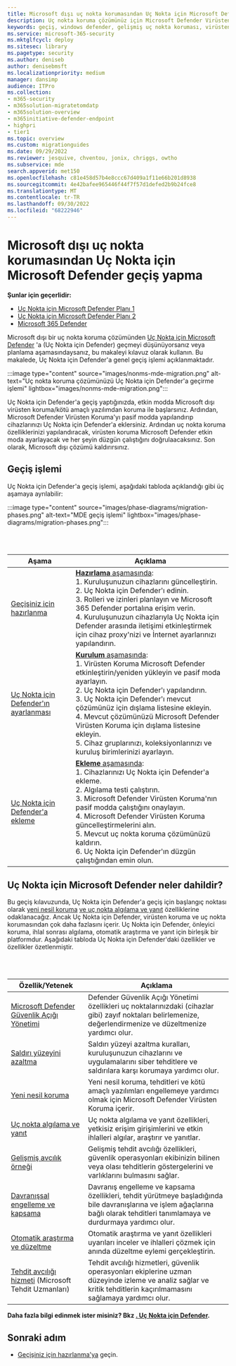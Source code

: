 ```yaml
---
title: Microsoft dışı uç nokta korumasından Uç Nokta için Microsoft Defender geçiş yapma
description: Uç nokta koruma çözümünüz için Microsoft Defender Virüsten Koruma'yı içeren Uç Nokta için Microsoft Defender geçiş yapın.
keywords: geçiş, windows defender, gelişmiş uç nokta koruması, virüsten koruma, kötü amaçlı yazılımdan koruma, pasif mod, etkin mod
ms.service: microsoft-365-security
ms.mktglfcycl: deploy
ms.sitesec: library
ms.pagetype: security
ms.author: deniseb
author: denisebmsft
ms.localizationpriority: medium
manager: dansimp
audience: ITPro
ms.collection:
- m365-security
- m365solution-migratetomdatp
- m365solution-overview
- m365initiative-defender-endpoint
- highpri
- tier1
ms.topic: overview
ms.custom: migrationguides
ms.date: 09/29/2022
ms.reviewer: jesquive, chventou, jonix, chriggs, owtho
ms.subservice: mde
search.appverid: met150
ms.openlocfilehash: c81e458d57b4e8ccc67d409a1f11e66b201d8938
ms.sourcegitcommit: 4e42bafee965446f44f7f57d1defed2b9b24fce8
ms.translationtype: MT
ms.contentlocale: tr-TR
ms.lasthandoff: 09/30/2022
ms.locfileid: "68222946"
---
```

# <a name="make-the-switch-from-non-microsoft-endpoint-protection-to-microsoft-defender-for-endpoint"></a>Microsoft dışı uç nokta korumasından Uç Nokta için Microsoft Defender geçiş yapma

**Şunlar için geçerlidir:**
- [Uç Nokta için Microsoft Defender Planı 1](https://go.microsoft.com/fwlink/?linkid=2154037)
- [Uç Nokta için Microsoft Defender Planı 2](https://go.microsoft.com/fwlink/?linkid=2154037)
- [Microsoft 365 Defender](https://go.microsoft.com/fwlink/?linkid=2118804)


Microsoft dışı bir uç nokta koruma çözümünden [Uç Nokta için Microsoft Defender](microsoft-defender-endpoint.md) 'a (Uç Nokta için Defender) geçmeyi düşünüyorsanız veya planlama aşamasındaysanız, bu makaleyi kılavuz olarak kullanın. Bu makalede, Uç Nokta için Defender'a genel geçiş işlemi açıklanmaktadır.

:::image type="content" source="images/nonms-mde-migration.png" alt-text="Uç nokta koruma çözümünüzü Uç Nokta için Defender'a geçirme işlemi" lightbox="images/nonms-mde-migration.png":::

Uç Nokta için Defender'a geçiş yaptığınızda, etkin modda Microsoft dışı virüsten koruma/kötü amaçlı yazılımdan koruma ile başlarsınız. Ardından, Microsoft Defender Virüsten Koruma'yı pasif modda yapılandırıp cihazlarınızı Uç Nokta için Defender'a eklersiniz. Ardından uç nokta koruma özelliklerinizi yapılandıracak, virüsten koruma Microsoft Defender etkin moda ayarlayacak ve her şeyin düzgün çalıştığını doğrulaacaksınız. Son olarak, Microsoft dışı çözümü kaldırırsınız.

## <a name="the-migration-process"></a>Geçiş işlemi

Uç Nokta için Defender'a geçiş işlemi, aşağıdaki tabloda açıklandığı gibi üç aşamaya ayrılabilir:

:::image type="content" source="images/phase-diagrams/migration-phases.png" alt-text="MDE geçiş işlemi" lightbox="images/phase-diagrams/migration-phases.png":::


<br/><br/>

|Aşama|Açıklama|
|--|--|
|[Geçişiniz için hazırlanma](switch-to-mde-phase-1.md)|[**Hazırlama** aşamasında](switch-to-mde-phase-1.md): <br/>1. Kuruluşunuzun cihazlarını güncelleştirin.<br/>2. Uç Nokta için Defender'ı edinin.<br/>3. Rolleri ve izinleri planlayın ve Microsoft 365 Defender portalına erişim verin.<br/>4. Kuruluşunuzun cihazlarıyla Uç Nokta için Defender arasında iletişimi etkinleştirmek için cihaz proxy'nizi ve İnternet ayarlarınızı yapılandırın. |
|[Uç Nokta için Defender'ın ayarlanması](switch-to-mde-phase-2.md)|[**Kurulum** aşamasında](switch-to-mde-phase-2.md): <br/>1. Virüsten Koruma Microsoft Defender etkinleştirin/yeniden yükleyin ve pasif moda ayarlayın.<br/>2. Uç Nokta için Defender'ı yapılandırın.<br/>3. Uç Nokta için Defender'ı mevcut çözümünüz için dışlama listesine ekleyin.<br/>4. Mevcut çözümünüzü Microsoft Defender Virüsten Koruma için dışlama listesine ekleyin.<br/>5. Cihaz gruplarınızı, koleksiyonlarınızı ve kuruluş birimlerinizi ayarlayın.|
|[Uç Nokta için Defender'a ekleme](switch-to-mde-phase-3.md)|[**Ekleme** aşamasında](switch-to-mde-phase-3.md): <br/>1. Cihazlarınızı Uç Nokta için Defender'a ekleme.<br/>2. Algılama testi çalıştırın.<br/>3. Microsoft Defender Virüsten Koruma'nın pasif modda çalıştığını onaylayın.<br/>4. Microsoft Defender Virüsten Koruma güncelleştirmelerini alın.<br/>5. Mevcut uç nokta koruma çözümünüzü kaldırın.<br/>6. Uç Nokta için Defender'ın düzgün çalıştığından emin olun.|

## <a name="whats-included-in-microsoft-defender-for-endpoint"></a>Uç Nokta için Microsoft Defender neler dahildir?

Bu geçiş kılavuzunda, Uç Nokta için Defender'a geçiş için başlangıç noktası olarak [yeni nesil koruma](microsoft-defender-antivirus-in-windows-10.md) [ve uç nokta algılama ve yanıt](overview-endpoint-detection-response.md) özelliklerine odaklanacağız. Ancak Uç Nokta için Defender, virüsten koruma ve uç nokta korumasından çok daha fazlasını içerir. Uç Nokta için Defender, önleyici koruma, ihlal sonrası algılama, otomatik araştırma ve yanıt için birleşik bir platformdur. Aşağıdaki tabloda Uç Nokta için Defender'daki özellikler ve özellikler özetlenmiştir.

<br/><br/>

|Özellik/Yetenek|Açıklama|
|---|---|
|[Microsoft Defender Güvenlik Açığı Yönetimi](next-gen-threat-and-vuln-mgt.md)|Defender Güvenlik Açığı Yönetimi özellikleri uç noktalarınızdaki (cihazlar gibi) zayıf noktaları belirlemenize, değerlendirmenize ve düzeltmenize yardımcı olur.|
|[Saldırı yüzeyini azaltma](overview-attack-surface-reduction.md)|Saldırı yüzeyi azaltma kuralları, kuruluşunuzun cihazlarını ve uygulamalarını siber tehditlere ve saldırılara karşı korumaya yardımcı olur.|
|[Yeni nesil koruma](microsoft-defender-antivirus-in-windows-10.md)|Yeni nesil koruma, tehditleri ve kötü amaçlı yazılımları engellemeye yardımcı olmak için Microsoft Defender Virüsten Koruma içerir.|
|[Uç nokta algılama ve yanıt](overview-endpoint-detection-response.md)|Uç nokta algılama ve yanıt özellikleri, yetkisiz erişim girişimlerini ve etkin ihlalleri algılar, araştırır ve yanıtlar.|
|[Gelişmiş avcılık örneği](advanced-hunting-overview.md)|Gelişmiş tehdit avcılığı özellikleri, güvenlik operasyonları ekibinizin bilinen veya olası tehditlerin göstergelerini ve varlıklarını bulmasını sağlar.|
|[Davranışsal engelleme ve kapsama](behavioral-blocking-containment.md)|Davranış engelleme ve kapsama özellikleri, tehdit yürütmeye başladığında bile davranışlarına ve işlem ağaçlarına bağlı olarak tehditleri tanımlamaya ve durdurmaya yardımcı olur.|
|[Otomatik araştırma ve düzeltme](automated-investigations.md)|Otomatik araştırma ve yanıt özellikleri uyarıları inceler ve ihlalleri çözmek için anında düzeltme eylemi gerçekleştirin.|
|[Tehdit avcılığı hizmeti](microsoft-threat-experts.md) (Microsoft Tehdit Uzmanları)|Tehdit avcılığı hizmetleri, güvenlik operasyonları ekiplerine uzman düzeyinde izleme ve analiz sağlar ve kritik tehditlerin kaçırılmamasını sağlamaya yardımcı olur.|

**Daha fazla bilgi edinmek ister misiniz? Bkz [. Uç Nokta için Defender](microsoft-defender-endpoint.md).**

## <a name="next-step"></a>Sonraki adım

- [Geçişiniz için hazırlanma'ya](switch-to-mde-phase-1.md) geçin.
